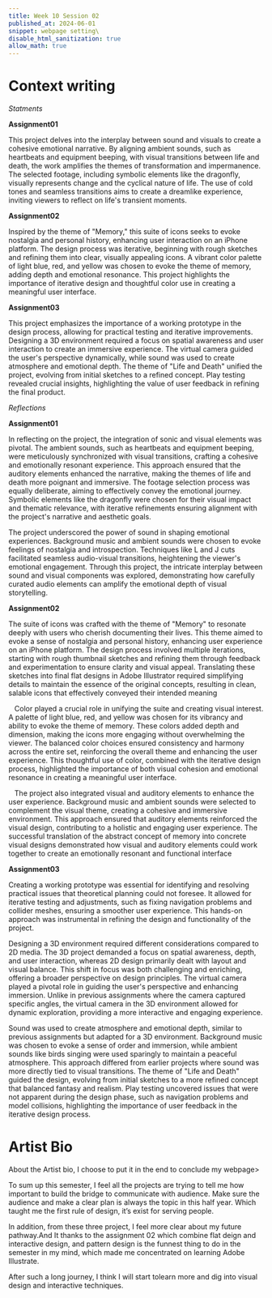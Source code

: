 ```yaml
---
title: Week 10 Session 02
published_at: 2024-06-01
snippet: webpage setting\
disable_html_sanitization: true
allow_math: true
---
```

# Context writing

*Statments*

**Assignment01**

This project delves into the interplay between sound and visuals to create a cohesive emotional narrative. By aligning ambient sounds, such as heartbeats and equipment beeping, with visual transitions between life and death, the work amplifies the themes of transformation and impermanence. The selected footage, including symbolic elements like the dragonfly, visually represents change and the cyclical nature of life. The use of cold tones and seamless transitions aims to create a dreamlike experience, inviting viewers to reflect on life's transient moments.

**Assignment02**

Inspired by the theme of "Memory," this suite of icons seeks to evoke nostalgia and personal history, enhancing user interaction on an iPhone platform. The design process was iterative, beginning with rough sketches and refining them into clear, visually appealing icons. A vibrant color palette of light blue, red, and yellow was chosen to evoke the theme of memory, adding depth and emotional resonance. This project highlights the importance of iterative design and thoughtful color use in creating a meaningful user interface.

**Assignment03**

This project emphasizes the importance of a working prototype in the design process, allowing for practical testing and iterative improvements. Designing a 3D environment required a focus on spatial awareness and user interaction to create an immersive experience. The virtual camera guided the user's perspective dynamically, while sound was used to create atmosphere and emotional depth. The theme of "Life and Death" unified the project, evolving from initial sketches to a refined concept. Play testing revealed crucial insights, highlighting the value of user feedback in refining the final product.

*Reflections*

**Assignment01**

   In reflecting on the project, the integration of sonic and visual elements was pivotal. The ambient sounds, such as heartbeats and equipment beeping, were meticulously synchronized with visual transitions, crafting a cohesive and emotionally resonant experience. This approach ensured that the auditory elements enhanced the narrative, making the themes of life and death more poignant and immersive. The footage selection process was equally deliberate, aiming to effectively convey the emotional journey. Symbolic elements like the dragonfly were chosen for their visual impact and thematic relevance, with iterative refinements ensuring alignment with the project's narrative and aesthetic goals.

  The project underscored the power of sound in shaping emotional experiences. Background music and ambient sounds were chosen to evoke feelings of nostalgia and introspection. Techniques like L and J cuts facilitated seamless audio-visual transitions, heightening the viewer's emotional engagement. Through this project, the intricate interplay between sound and visual components was explored, demonstrating how carefully curated audio elements can amplify the emotional depth of visual storytelling.

**Assignment02**

The suite of icons was crafted with the theme of "Memory" to resonate deeply with users who cherish documenting their lives. This theme aimed to evoke a sense of nostalgia and personal history, enhancing user experience on an iPhone platform. The design process involved multiple iterations, starting with rough thumbnail sketches and refining them through feedback and experimentation to ensure clarity and visual appeal. Translating these sketches into final flat designs in Adobe Illustrator required simplifying details to maintain the essence of the original concepts, resulting in clean, salable icons that effectively conveyed their intended meaning  

   Color played a crucial role in unifying the suite and creating visual interest. A palette of light blue, red, and yellow was chosen for its vibrancy and ability to evoke the theme of memory. These colors added depth and dimension, making the icons more engaging without overwhelming the viewer. The balanced color choices ensured consistency and harmony across the entire set, reinforcing the overall theme and enhancing the user experience. This thoughtful use of color, combined with the iterative design process, highlighted the importance of both visual cohesion and emotional resonance in creating a meaningful user interface. 

   The project also integrated visual and auditory elements to enhance the user experience. Background music and ambient sounds were selected to complement the visual theme, creating a cohesive and immersive environment. This approach ensured that auditory elements reinforced the visual design, contributing to a holistic and engaging user experience. The successful translation of the abstract concept of memory into concrete visual designs demonstrated how visual and auditory elements could work together to create an emotionally resonant and functional interface


**Assignment03**

   Creating a working prototype was essential for identifying and resolving practical issues that theoretical planning could not foresee. It allowed for iterative testing and adjustments, such as fixing navigation problems and collider meshes, ensuring a smoother user experience. This hands-on approach was instrumental in refining the design and functionality of the project.

   Designing a 3D environment required different considerations compared to 2D media. The 3D project demanded a focus on spatial awareness, depth, and user interaction, whereas 2D design primarily dealt with layout and visual balance. This shift in focus was both challenging and enriching, offering a broader perspective on design principles. The virtual camera played a pivotal role in guiding the user's perspective and enhancing immersion. Unlike in previous assignments where the camera captured specific angles, the virtual camera in the 3D environment allowed for dynamic exploration, providing a more interactive and engaging experience.

   Sound was used to create atmosphere and emotional depth, similar to previous assignments but adapted for a 3D environment. Background music was chosen to evoke a sense of order and immersion, while ambient sounds like birds singing were used sparingly to maintain a peaceful atmosphere. This approach differed from earlier projects where sound was more directly tied to visual transitions. The theme of "Life and Death" guided the design, evolving from initial sketches to a more refined concept that balanced fantasy and realism. Play testing uncovered issues that were not apparent during the design phase, such as navigation problems and model collisions, highlighting the importance of user feedback in the iterative design process.

# Artist Bio

About the Artist bio, I choose to put it in the end to conclude my webpage>

 To sum up this semester, I feel all the projects are trying to tell me how important to build the bridge to communicate with audience. Make sure the audience and make a clear plan is always the topic in this half year. Which taught me the first rule of design, it’s exist for serving people.

 In addition, from these three project, I feel more clear about my future pathway.And It thanks to the  assignment 02 which combine flat deign and interactive design, and pattern design is the funnest thing to do in the semester in my mind, which made me concentrated on learning  Adobe Illustrate. 

 After such a long journey, I think I will start tolearn more and dig into  visual design and interactive techniques.

 